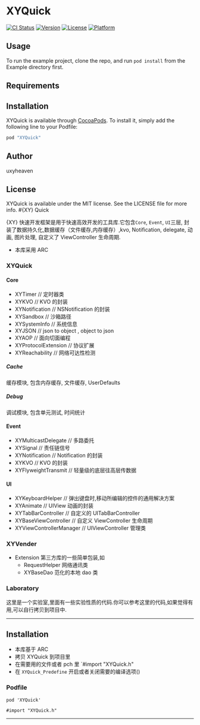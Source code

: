 # XYQuick

[![CI Status](http://img.shields.io/travis/uxyheaven/XYQuick.svg?style=flat)](https://travis-ci.org/uxyheaven/XYQuick)
[![Version](https://img.shields.io/cocoapods/v/XYQuick.svg?style=flat)](http://cocoapods.org/pods/XYQuick)
[![License](https://img.shields.io/cocoapods/l/XYQuick.svg?style=flat)](http://cocoapods.org/pods/XYQuick)
[![Platform](https://img.shields.io/cocoapods/p/XYQuick.svg?style=flat)](http://cocoapods.org/pods/XYQuick)

## Usage

To run the example project, clone the repo, and run `pod install` from the Example directory first.

## Requirements

## Installation

XYQuick is available through [CocoaPods](http://cocoapods.org). To install
it, simply add the following line to your Podfile:

```ruby
pod "XYQuick"
```

## Author
uxyheaven


## License

XYQuick is available under the MIT license. See the LICENSE file for more info.
#{XY} Quick

{XY} 快速开发框架是用于快速高效开发的工具库.它包含`Core`, `Event`, `UI`三层,
封装了数据持久化,数据缓存（文件缓存,内存缓存）,kvo, Notification, delegate, 动画, 图片处理, 自定义了 ViewController 生命周期.

- 本库采用 ARC

### XYQuick

#### Core

- XYTimer // 定时器类
- XYKVO // KVO 的封装
- XYNotification // NSNotification 的封装
- XYSandbox // 沙箱路径
- XYSystemInfo // 系统信息
- XYJSON // json to object , object to json
- XYAOP // 面向切面编程
- XYProtocolExtension // 协议扩展
- XYReachability // 网络可达性检测

##### Cache

缓存模块, 包含内存缓存, 文件缓存, UserDefaults

##### Debug

调试模块, 包含单元测试, 时间统计

#### Event

- XYMulticastDelegate // 多路委托
- XYSignal // 责任链信号
- XYNotification // Notification 的封装
- XYKVO // KVO 的封装
- XYFlyweightTransmit // 轻量级的底层往高层传数据

#### UI

- XYKeyboardHelper // 弹出键盘时,移动所编辑的控件的通用解决方案
- XYAnimate // UIView 动画的封装
- XYTabBarController // 自定义的 UITabBarController
- XYBaseViewController // 自定义 ViewController 生命周期
- XYViewControllerManager // UIViewController 管理类

### XYVender

- Extension 第三方库的一些简单包装,如
  - RequestHelper 网络通讯类
  - XYBaseDao 范化的本地 dao 类

### Laboratory

这里是一个实验室,里面有一些实验性质的代码.你可以参考这里的代码,如果觉得有用,可以自行拷贝到项目中.

---

## Installation

- 本库基于 ARC
- 拷贝 XYQuick 到项目里
- 在需要用的文件或者 pch 里 `#import "XYQuick.h"
- 在 `XYQuick_Predefine` 开启或者关闭需要的编译选项()

### Podfile

```
pod 'XYQuick'

#import "XYQuick.h"
```

---
